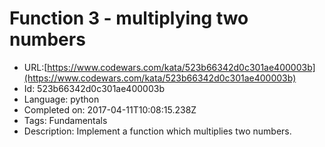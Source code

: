 # Function 3 - multiplying two numbers

 - URL:[https://www.codewars.com/kata/523b66342d0c301ae400003b](https://www.codewars.com/kata/523b66342d0c301ae400003b)
 - Id: 523b66342d0c301ae400003b
 - Language: python
 - Completed on: 2017-04-11T10:08:15.238Z
 - Tags: Fundamentals
 - Description:
Implement a function which multiplies two numbers.
